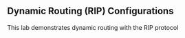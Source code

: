 ## Dynamic Routing (RIP) Configurations
This lab demonstrates dynamic routing with the RIP protocol



















